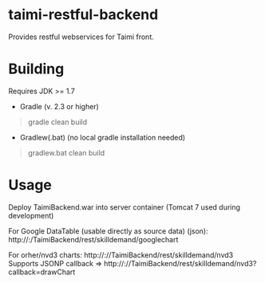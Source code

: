 # taimi-restful-backend

Provides restful webservices for Taimi front.

# Building
Requires JDK >= 1.7 

* Gradle (v. 2.3 or higher)
> gradle clean build

* Gradlew(.bat) (no local gradle installation needed)
> gradlew.bat clean build

# Usage
Deploy TaimiBackend.war into server container (Tomcat 7 used during development)

For Google DataTable (usable directly as source data) (json):
http://<host>:<port>/TaimiBackend/rest/skilldemand/googlechart

For orher/nvd3 charts:
http://<host>:<port>//TaimiBackend/rest/skilldemand/nvd3
Supports JSONP callback =>
http://<host>:<port>//TaimiBackend/rest/skilldemand/nvd3?callback=drawChart

